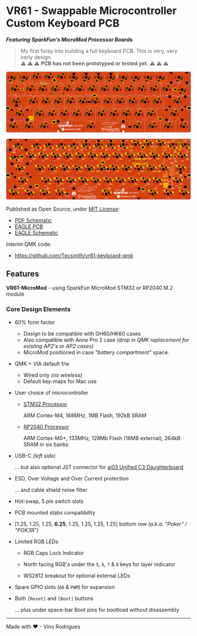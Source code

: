 # VR61 - Swappable Microcontroller Custom Keyboard PCB

***Featuring SparkFun's MicroMod Processor Boards***

> My first foray into building a full keyboard PCB.  This is very, very early design.  
> &#x26A0; &#x26A0; &#x26A0; **PCB has not been prototyped or tested yet.** &#x26A0; &#x26A0; &#x26A0;

![](docs/vr61-pcb-top.png)

![](docs/vr61-pcb-btm.png)

Published as Open Source, under [MIT License](LICENSE.md):
* [PDF Schematic](docs/vr61.pdf)
* [EAGLE PCB](EAGLE/vr61/vr61.brd)
* [EAGLE Schematic](EAGLE/vr61/vr61.sch)

Interim QMK code:
* https://github.com/Tecsmith/vr61-keyboard-qmk

## Features

**VR61-MicroMod** - using SparkFun MicroMod STM32 or RP2040 M.2 module

### Core Design Elements

- 60% form factor
    - Design to be compatible with GH60/HK60 cases
    - Also compatible with Anne Pro 2 case *(drop in QMK replacement for existing AP2's or AP2 cases)*
    - MicroMod positioned in case *"battery compartment"* space.

- QMK + VIA default f/w
    - Wired only *(no wireless)*
    - Default key-maps for Mac use

- User choice of microcontroller
    - [STM32 Processor](https://www.sparkfun.com/products/17713)

        ARM Cortex-M4, 168MHz, 1MB Flash, 192kB SRAM

    - [RP2040 Processor](https://www.sparkfun.com/products/17720)

        ARM Cortex-M0+, 133MHz, 128Mb Flash (16MB external), 264kB SRAM in six banks        

- USB-C *(left side)*

    ... but also optional JST connector for [ai03 Unified C3 Daughterboard](https://github.com/ai03-2725/Unified-Daughterboard)

- ESD, Over Voltage and Over Current protection

    ... and cable shield noise filter

- Hot-swap, 5 pin switch slots

- PCB mounted stabs compatibility

- [1.25, 1.25, 1.25, **6.25**, 1.25, 1.25, 1.25, 1.25] bottom row *(a.k.a. "Poker" / "POK3R")*

- Limited RGB LEDs

    - RGB Caps Lock Indicator

    - North facing RGB's under the `5`, `6`, `7` & `8` keys for layer indicator

    - WS2812 breakout for optional external LEDs

- Spare GPIO slots (`A0` & `PWM`) for expansion

- Both `[Reset]` and `[Boot]` buttons

    ... plus under space-bar Boot pins for bootload without disassembly


---
Made with &#9829; - Vino Rodrigues
